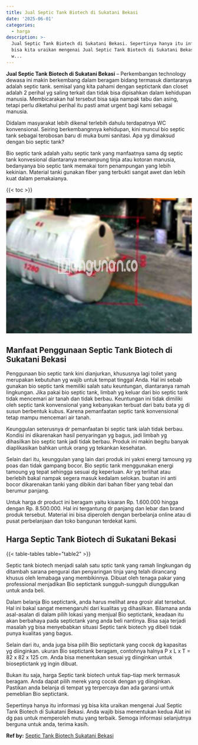 ```yaml
---
title: Jual Septic Tank Biotech di Sukatani Bekasi
date: '2025-06-01'
categories:
  - harga
description: >-
  Jual Septic Tank Biotech di Sukatani Bekasi. Sepertinya hanya itu informasi yg
  bisa kita uraikan mengenai Jual Septic Tank Biotech di Sukatani Bekasi. Anda
  w...
---
```


**Jual Septic Tank Biotech di Sukatani Bekasi** – Perkembangan technology dewasa ini makin berkembang dalam beragam bidang termasuk diantaranya adalah septic tank. semisal yang kita pahami dengan septictank dan closet adalah 2 perihal yg saling terkait dan tidak bisa dipisahkan dalam kehidupan manusia. Membicarakan hal tersebut bisa saja nampak tabu dan asing, tetapi perlu diketahui perihal itu pasti amat urgent bagi kami sebagai manusia.

Didalam masyarakat lebih dikenal terlebih dahulu terdapatnya WC konvensional. Seiring berkembangnnya kehidupan, kini muncul bio septic tank sebagai terobosan baru di muka bumi sanitasi. Apa yg dimaksud dengan bio septic tank?

Bio septic tank adalah yaitu septic tank yang manfaatnya sama dg septic tank konvesional diantaranya menampung tinja atau kotoran manusia, bedanyanya bio septic tank memakai torn penampungan yang lebih kekinian. Material tanki gunakan fiber yang terbukti sangat awet dan lebih kuat dalam pemakaianya.

{{< toc >}}

![Jual Septic Tank Biotech di Sukatani Bekasi](/images/jual-bio-septictank-04.png)

## Manfaat Penggunaan Septic Tank Biotech di Sukatani Bekasi

Penggunaan bio septic tank kini dianjurkan, khususnya lagi toilet yang merupakan kebutuhan yg wajib untuk tempat tinggal Anda. Hal ini sebab gunakan bio septic tank memiliki salah satu keuntungan, diantaranya ramah lingkungan. Jika pakai bio septic tank, limbah yg keluar dari bio septic tank tidak mencemari air tanah dan tidak berbau. Keuntungan ini tidak dimiliki oleh septic tank konvensional yang kebanyakan terbuat dari batu bata yg di susun berbentuk kubus. Karena pemanfaatan septic tank konvensional tetap mampu mencemari air tanah.

Keunggulan seterusnya dr pemanfaatan bi septic tank ialah tidak berbau. Kondisi ini dikarenakan hasil penyaringan yg bagus, jadi limbah yg dihasilkan bio septic tank jadi tidak berbau. Produk ini makin begitu banyak diaplikasikan bahkan untuk orang yg tekankan kesehatan.

Selain dari itu, keunggulan yang lain dari produk ini yakni energi tamoung yg poas dan tidak gampang bocor. Bio septic tank menggunakan energi tamoung yg tepat sehingga sesuai dg keperluan. Air yg terlihat atau berlebih bakal nampak segera masuk kedalam selokan. buatan ini anti bocor dikarenakan tanki yang dibikin dari bahan fiber yang tebal dan berumur panjang.

Untuk harga dr product ini beragam yaitu kisaran Rp. 1.600.000 hingga dengan Rp. 8.500.000. Hal ini tergantung dr panjang dan lebar dan brand produk tersebut. Material ini bisa diperoleh dengan berbelanja online atau di pusat perbelanjaan dan toko bangunan terdekat kami.

## Harga Septic Tank Biotech di Sukatani Bekasi

{{< table-tables table="table2" >}}

Septic tank biotech menjadi salah satu sptic tank yang ramah lingkungan dg ditambah sarana pengurai dan penyaringan tinja yang telah dirancang khusus oleh lemabaga yang membikinnya. Dibuat oleh tenaga pakar yang professional menjadikan Bio septictank sungguh-sungguh diunggulkan untuk anda beli.

Dalam belanja Bio septictank, anda harus melihat area grosir alat tersebut. Hal ini bakal sangat memengaruhi dari kualitas yg dihasilkan. Bilamana anda asal-asalan di dalam pilih lokasi yang menjual Bio septictank, keadaan itu akan berbahaya pada septictank yang anda beli nantinya. Bisa saja terjadi masalah yg bisa menyebabkan situasi Septic tank biotech yg dibeli tidak punya kualitas yang bagus.

Selain dari itu, anda juga bisa pilih Bio septictank yang cocok dg kapasitas yg diinginkan. ukuran Bio septictank beragam, contohnya halnya P x L x T = 82 x 82 x 125 cm. Anda bisa menentukan sesuai yg diinginkan untuk bioseptictank yg ingin dibuat.

Bukan itu saja, harga Septic tank biotech untuk tiap-tiap merk termasuk beragam. Anda dapat pilih merek yang cocok dengan yg diinginkan. Pastikan anda belanja di tempat yg terpercaya dan ada garansi untuk pemeblian Bio septictank.

Sepertinya hanya itu informasi yg bisa kita uraikan mengenai Jual Septic Tank Biotech di Sukatani Bekasi. Anda wajib bisa menentukan kedua Alat ini dg pas untuk memperoleh mutu yang terbaik. Semoga informasi selanjutnya berguna untuk anda, terima kasih.

**Ref by:** [Septic Tank Biotech Sukatani Bekasi](https://id.wikipedia.org/wiki/Septic)
